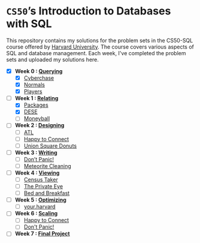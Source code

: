 # `CS50`’s Introduction to Databases with SQL

This repository contains my solutions for the problem sets in the CS50-SQL course offered by [Harvard University](https://cs50.harvard.edu/sql/2023/). The course covers various aspects of SQL and database management. Each week, I've completed the problem sets and uploaded my solutions here.

- [x] **Week 0 : [Querying](https://cs50.harvard.edu/sql/2023/psets/0/)**
  - [x] [Cyberchase](/0-Querying/Cyberchase)
  - [x] [Normals](/0-Querying/Normals)
  - [x] [Players](/0-Querying/Players)

- [ ] **Week 1 : [Relating](https://cs50.harvard.edu/sql/2023/psets/1/)**
  - [x] [Packages](/1-%20Relating/packages)
  - [X] [DESE](/1-%20Relating/dese)
  - [ ] [Moneyball](/1-%20Relating/Moneyball)
     
- [ ] **Week 2 : [Designing](https://cs50.harvard.edu/sql/2023/psets/2/)**
  - [ ] [ATL](/2-%20Designing/ATL)
  - [ ] [Happy to Connect](/2-%20Designing/Happy%20to%20Connect)
  - [ ] [Union Square Donuts](/2-%20Designing/Union%20Square%20Donuts)

- [ ] **Week 3 : [Writing](https://cs50.harvard.edu/sql/2023/psets/3/)**
  - [ ] [Don’t Panic!](/3-%20Writing/Don't%20Panic!)
  - [ ] [Meteorite Cleaning](/3-%20Writing/Meteorite%20Cleaning)

- [ ] **Week 4 : [Viewing](https://cs50.harvard.edu/sql/2023/psets/4/)**
  - [ ] [Census Taker](/4-%20Viewing/Census%20Taker)
  - [ ] [The Private Eye](/4-%20Viewing/The%20Private%20Eye)
  - [ ] [Bed and Breakfast](/4-%20Viewing/Bed%20and%20Breakfast)

- [ ] **Week 5 : [Optimizing](https://cs50.harvard.edu/sql/2023/psets/5/)**
  - [ ] [your.harvard](/5-%20Optimizing/your.harvard)
      
- [ ] **Week 6 : [Scaling](https://cs50.harvard.edu/sql/2023/psets/6/)**
  - [ ] [Happy to Connect](/6-%20Scaling/Happy%20to%20Connect)
  - [ ] [Don't Panic!](/6-%20Scaling/Don't%20Panic!%20with%20Java)

- [ ] **Week 7 : [Final Project](https://cs50.harvard.edu/sql/2023/project/)**
